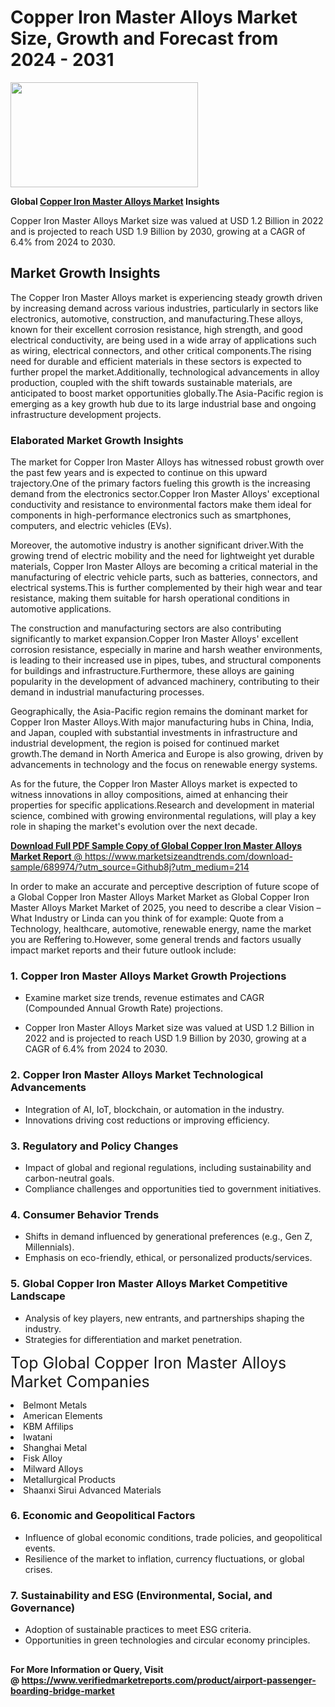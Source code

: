 <H1>Copper Iron Master Alloys Market Size, Growth and Forecast from 2024 - 2031</H1><img class="aligncenter size-medium wp-image-584254" src="https://thirdeyenews.in/wp-content/uploads/2024/09/Global-Market-Research-300x168.jpeg" alt="" width="300" height="168" /><p><strong>Global&nbsp;<a href="https://www.marketsizeandtrends.com/download-sample/689974/?utm_source=Github8j?utm_medium=214">Copper Iron Master Alloys Market</a> Insights</strong></p><p>Copper Iron Master Alloys Market size was valued at USD 1.2 Billion in 2022 and is projected to reach USD 1.9 Billion by 2030, growing at a CAGR of 6.4% from 2024 to 2030.</p><p><h2>Market Growth Insights</h2> <p>The Copper Iron Master Alloys market is experiencing steady growth driven by increasing demand across various industries, particularly in sectors like electronics, automotive, construction, and manufacturing.These alloys, known for their excellent corrosion resistance, high strength, and good electrical conductivity, are being used in a wide array of applications such as wiring, electrical connectors, and other critical components.The rising need for durable and efficient materials in these sectors is expected to further propel the market.Additionally, technological advancements in alloy production, coupled with the shift towards sustainable materials, are anticipated to boost market opportunities globally.The Asia-Pacific region is emerging as a key growth hub due to its large industrial base and ongoing infrastructure development projects.</p> <p><a href="#"></a></p> <h3>Elaborated Market Growth Insights</h3> <p>The market for Copper Iron Master Alloys has witnessed robust growth over the past few years and is expected to continue on this upward trajectory.One of the primary factors fueling this growth is the increasing demand from the electronics sector.Copper Iron Master Alloys' exceptional conductivity and resistance to environmental factors make them ideal for components in high-performance electronics such as smartphones, computers, and electric vehicles (EVs).</p> <p>Moreover, the automotive industry is another significant driver.With the growing trend of electric mobility and the need for lightweight yet durable materials, Copper Iron Master Alloys are becoming a critical material in the manufacturing of electric vehicle parts, such as batteries, connectors, and electrical systems.This is further complemented by their high wear and tear resistance, making them suitable for harsh operational conditions in automotive applications.</p> <p>The construction and manufacturing sectors are also contributing significantly to market expansion.Copper Iron Master Alloys' excellent corrosion resistance, especially in marine and harsh weather environments, is leading to their increased use in pipes, tubes, and structural components for buildings and infrastructure.Furthermore, these alloys are gaining popularity in the development of advanced machinery, contributing to their demand in industrial manufacturing processes.</p> <p>Geographically, the Asia-Pacific region remains the dominant market for Copper Iron Master Alloys.With major manufacturing hubs in China, India, and Japan, coupled with substantial investments in infrastructure and industrial development, the region is poised for continued market growth.The demand in North America and Europe is also growing, driven by advancements in technology and the focus on renewable energy systems.</p> <p>As for the future, the Copper Iron Master Alloys market is expected to witness innovations in alloy compositions, aimed at enhancing their properties for specific applications.Research and development in material science, combined with growing environmental regulations, will play a key role in shaping the market's evolution over the next decade.</p> <p><a href="#"></p><p><span class=""><strong>Download Full PDF Sample Copy of Global Copper Iron Master Alloys Market Report</strong> @ <a href="https://www.marketsizeandtrends.com/download-sample/689974/?utm_source=Github8j?utm_medium=214" target="_blank">https://www.marketsizeandtrends.com/download-sample/689974/?utm_source=Github8j?utm_medium=214</a></span></p><p>In order to make an accurate and perceptive description of future scope of a Global&nbsp;Copper Iron Master Alloys Market Market as Global&nbsp;Copper Iron Master Alloys Market Market of 2025, you need to describe a clear Vision &ndash; What Industry or Linda can you think of for example: Quote from a Technology, healthcare, automotive, renewable energy, name the market you are Reffering to.However, some general trends and factors usually impact market reports and their future outlook include:</p><h3>1.&nbsp;<strong>Copper Iron Master Alloys Market Growth Projections</strong></h3><ul><li>Examine market size trends, revenue estimates and CAGR (Compounded Annual Growth Rate) projections.</li><li><p>Copper Iron Master Alloys Market size was valued at USD 1.2 Billion in 2022 and is projected to reach USD 1.9 Billion by 2030, growing at a CAGR of 6.4% from 2024 to 2030.</p></li></ul><h3>2.&nbsp;<strong>Copper Iron Master Alloys Market Technological Advancements</strong></h3><ul><li>Integration of AI, IoT, blockchain, or automation in the industry.</li><li>Innovations driving cost reductions or improving efficiency.</li></ul><h3>3.&nbsp;<strong>Regulatory and Policy Changes</strong></h3><ul><li>Impact of global and regional regulations, including sustainability and carbon-neutral goals.</li><li>Compliance challenges and opportunities tied to government initiatives.</li></ul><h3>4.&nbsp;<strong>Consumer Behavior Trends</strong></h3><ul><li>Shifts in demand influenced by generational preferences (e.g., Gen Z, Millennials).</li><li>Emphasis on eco-friendly, ethical, or personalized products/services.</li></ul><h3>5.&nbsp;<strong>Global Copper Iron Master Alloys Market Competitive Landscape</strong></h3><ul><li>Analysis of key players, new entrants, and partnerships shaping the industry.</li><li>Strategies for differentiation and market penetration.</li></ul><p data-pm-slice="1 1 []"><span style="color: inherit; font-family: inherit; font-size: 25px;">Top Global Copper Iron Master Alloys Market Companies</span></p><div class="" data-test-id=""><p><li>Belmont Metals</li><li> American Elements</li><li> KBM Affilips</li><li> Iwatani</li><li> Shanghai Metal</li><li> Fisk Alloy</li><li> Milward Alloys</li><li> Metallurgical Products</li><li> Shaanxi Sirui Advanced Materials</li></p></div><h3>6.&nbsp;<strong>Economic and Geopolitical Factors</strong></h3><ul><li>Influence of global economic conditions, trade policies, and geopolitical events.</li><li>Resilience of the market to inflation, currency fluctuations, or global crises.</li></ul><h3>7.&nbsp;<strong>Sustainability and ESG (Environmental, Social, and Governance)</strong></h3><ul><li>Adoption of sustainable practices to meet ESG criteria.</li><li>Opportunities in green technologies and circular economy principles.</li></ul><h2><strong style="font-size: 14px;">For More Information or Query, Visit @&nbsp;</strong><a style="background-color: #ffffff; font-size: 14px;" href="https://www.marketsizeandtrends.com/report/copper-iron-master-alloys-market/" target="_blank">https://www.verifiedmarketreports.com/product/airport-passenger-boarding-bridge-market</a></h2>